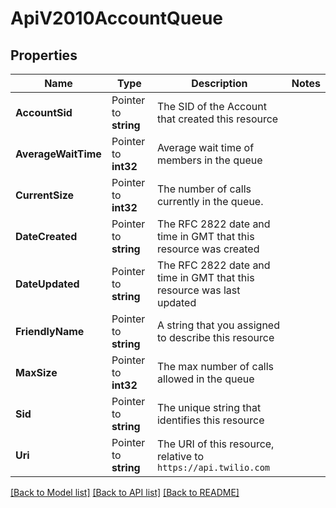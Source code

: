 # ApiV2010AccountQueue

## Properties
Name | Type | Description | Notes
------------ | ------------- | ------------- | -------------
**AccountSid** | Pointer to **string** | The SID of the Account that created this resource |
**AverageWaitTime** | Pointer to **int32** | Average wait time of members in the queue |
**CurrentSize** | Pointer to **int32** | The number of calls currently in the queue. |
**DateCreated** | Pointer to **string** | The RFC 2822 date and time in GMT that this resource was created |
**DateUpdated** | Pointer to **string** | The RFC 2822 date and time in GMT that this resource was last updated |
**FriendlyName** | Pointer to **string** | A string that you assigned to describe this resource |
**MaxSize** | Pointer to **int32** | The max number of calls allowed in the queue |
**Sid** | Pointer to **string** | The unique string that identifies this resource |
**Uri** | Pointer to **string** | The URI of this resource, relative to `https://api.twilio.com` |

[[Back to Model list]](../README.md#documentation-for-models) [[Back to API list]](../README.md#documentation-for-api-endpoints) [[Back to README]](../README.md)


